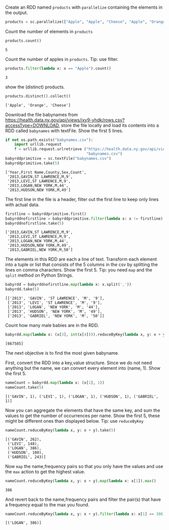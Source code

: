 
Create an RDD named `products` with `parallelize` containing the elements in the output.


```python
products = sc.parallelize(["Apple", "Apple", "Cheese", "Apple", "Orange"])
```

Count the number of elements in `products`


```python
products.count()
```




    5



Count the number of apples in `products`. Tip: use filter.


```python
products.filter(lambda x: x == "Apple").count()
```




    3



show the (distinct) products.


```python
products.distinct().collect()
```




    ['Apple', 'Orange', 'Cheese']



Download the file babynames from https://health.data.ny.gov/api/views/jxy9-yhdk/rows.csv?accessType=DOWNLOAD, store the file locally and load its contents into a RDD called `babynames` with textFile. Show the first 5 lines.


```python
if not os.path.exists("babynames.csv"):
    import urllib.request
    f = urllib.request.urlretrieve ("https://health.data.ny.gov/api/views/jxy9-yhdk/rows.csv?accessType=DOWNLOAD", \
                                    "babynames.csv")
babyrddprimitive = sc.textFile("babynames.csv")
babyrddprimitive.take(5)
```




    ['Year,First Name,County,Sex,Count',
     '2013,GAVIN,ST LAWRENCE,M,9',
     '2013,LEVI,ST LAWRENCE,M,9',
     '2013,LOGAN,NEW YORK,M,44',
     '2013,HUDSON,NEW YORK,M,49']



The first line in the file is a header, filter out the first line to keep only lines with actual data.


```python
firstline = babyrddprimitive.first()
babyrddnofirstline = babyrddprimitive.filter(lambda x: x != firstline)
babyrddnofirstline.take(5)
```




    ['2013,GAVIN,ST LAWRENCE,M,9',
     '2013,LEVI,ST LAWRENCE,M,9',
     '2013,LOGAN,NEW YORK,M,44',
     '2013,HUDSON,NEW YORK,M,49',
     '2013,GABRIEL,NEW YORK,M,50']



The elements in this RDD are each a line of text. Transform each element into a tuple or list that consists of the 5 columns in the csv by splitting the lines on comma characters. Show the first 5. Tip: you need `map` and the `split` method on Python Strings.


```python
babyrdd = babyrddnofirstline.map(lambda x: x.split(','))
babyrdd.take(5)
```




    [['2013', 'GAVIN', 'ST LAWRENCE', 'M', '9'],
     ['2013', 'LEVI', 'ST LAWRENCE', 'M', '9'],
     ['2013', 'LOGAN', 'NEW YORK', 'M', '44'],
     ['2013', 'HUDSON', 'NEW YORK', 'M', '49'],
     ['2013', 'GABRIEL', 'NEW YORK', 'M', '50']]



Count how many male babies are in the RDD.


```python
babyrdd.map(lambda x: (x[3], int(x[4]))).reduceByKey(lambda x, y: x + y).lookup('M')
```




    [667585]



The next objective is to find the most given babyname.

First, convert the RDD into a key,value structure. Since we do not need anything but the name, we can convert every element into (name, 1). Show the first 5.


```python
nameCount = babyrdd.map(lambda x: (x[1], 1))
nameCount.take(5)
```




    [('GAVIN', 1), ('LEVI', 1), ('LOGAN', 1), ('HUDSON', 1), ('GABRIEL', 1)]



Now you can aggregate the elements that have the same key, and sum the values to get the number of occurrences per name. Show the first 5, these might be different ones than displayed below. Tip: use `reduceByKey`


```python
nameCount.reduceByKey(lambda x, y: x + y).take(5)
```




    [('GAVIN', 262),
     ('LEVI', 148),
     ('LOGAN', 386),
     ('HUDSON', 100),
     ('GABRIEL', 243)]



Now `map` the name,frequency pairs so that you only have the values and use the `max` action to get the highest value.


```python
nameCount.reduceByKey(lambda x, y: x + y).map(lambda x: x[1]).max()
```




    386



And revert back to the name,frequency pairs and filter the pair(s) that have a frequency equal to the max you found.


```python
nameCount.reduceByKey(lambda x, y: x + y).filter(lambda x: x[1] == 386).collect()
```




    [('LOGAN', 386)]




```python

```

